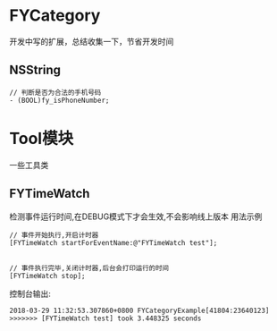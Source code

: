 # FYCategory
开发中写的扩展，总结收集一下，节省开发时间
## NSString
```objc
// 判断是否为合法的手机号码
- (BOOL)fy_isPhoneNumber; 
```


Tool模块
===
一些工具类

FYTimeWatch
---
检测事件运行时间,在DEBUG模式下才会生效,不会影响线上版本
用法示例
```
// 事件开始执行,开启计时器
[FYTimeWatch startForEventName:@"FYTimeWatch test"];


// 事件执行完毕,关闭计时器,后台会打印运行的时间
[FYTimeWatch stop];
```
控制台输出:
```
2018-03-29 11:32:53.307860+0800 FYCategoryExample[41804:23640123] >>>>>>> [FYTimeWatch test] took 3.448325 seconds
```
